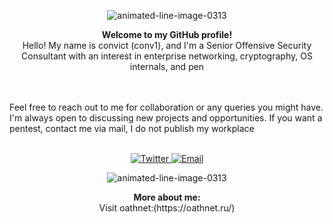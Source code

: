 

<p align="center ![4ksgiuqaqj6a1](https://pic.swat.wiki/pic/ea6a77db6b13aa4be54ef3a2c4594b0ec8b81268ad1e38ae6406e4b0d504d28f.gif) /></p>
<p align="center">




<p align="center" href="https://www.animatedimages.org/cat-lines-562.htm"><img src="https://www.animatedimages.org/data/media/562/animated-line-image-0313.gif" border="0" alt="animated-line-image-0313" /></p>
<p align="center">

</p>

<p align="center">
  <strong>Welcome to my GitHub profile!</strong><br>
  Hello! My name is convict (conv1), and I'm a Senior Offensive Security Consultant with an interest in enterprise networking, cryptography, OS internals, and pen
  
  <br><br>
  Feel free to reach out to me for collaboration or any queries you might have. I'm always open to discussing new projects and opportunities. 
  If you want a pentest, contact me via mail, I do not publish my workplace
  <br><br>
</p>
<p align="center">
  <a href="https://twitter.com/kayte" target="_blank">
    <img src="https://img.shields.io/badge/Twitter-F0F0F0.svg?style=for-the-badge&logo=Twitter&logoColor=Black" alt="Twitter">
  </a>
  <a href="ethical.infos@proton.me">
    <img src="https://img.shields.io/badge/Email-F0F0F0.svg?style=for-the-badge&logo=GMail&logoColor=Black" alt="Email">
  </a>
</p>


<p align="center" href="https://www.animatedimages.org/cat-lines-562.htm"><img src="https://www.animatedimages.org/data/media/562/animated-line-image-0313.gif" border="0" alt="animated-line-image-0313" /></p>
<p align="center">
  <strong>More about me:</strong><br>
Visit oathnet:(https://oathnet.ru/) </p>




